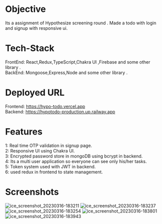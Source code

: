 # Objective
Its a assignment of Hypothesize screening round . Made a todo with login and signup with responsive ui.
# Tech-Stack
FrontEnd: React,Redux,TypeScript,Chakra UI ,Firebase and some other library .<br>
BackEnd: Mongoose,Express,Node and some other library .
# Deployed URL
Frontend: https://hypo-todo.vercel.app <br>
Backend: https://hypotodo-production.up.railway.app
# Features
1: Real time OTP validation in signup page.<br>
2: Responsive UI using Chakra UI.<br>
3: Encrypted password store in mongoDB using bcrypt in backend.<br>
4: Its a multi user application so everyone can see only his/her tasks.<br>
5: Token system used with JWT in backend.<br>
6: used redux in frontend to state management.
# Screenshots
![ice_screenshot_20230316-183211](https://user-images.githubusercontent.com/76684171/225637568-2a4b79ff-a76d-4a31-8c8c-a4a92b7c3df5.jpeg)
![ice_screenshot_20230316-183237](https://user-images.githubusercontent.com/76684171/225638016-cac25752-3820-4511-b104-0b6c126b8c67.jpeg)
![ice_screenshot_20230316-183254](https://user-images.githubusercontent.com/76684171/225638167-1dacdad7-3e02-45ec-8535-47479cc0b1d1.jpeg)
![ice_screenshot_20230316-183801](https://user-images.githubusercontent.com/76684171/225638288-c236ae26-e9b0-47dc-92a9-d23945aba7b3.jpeg)
![ice_screenshot_20230316-183943](https://user-images.githubusercontent.com/76684171/225638540-bdd779f6-7fcd-4118-9275-36aa8502c8b3.jpeg)
